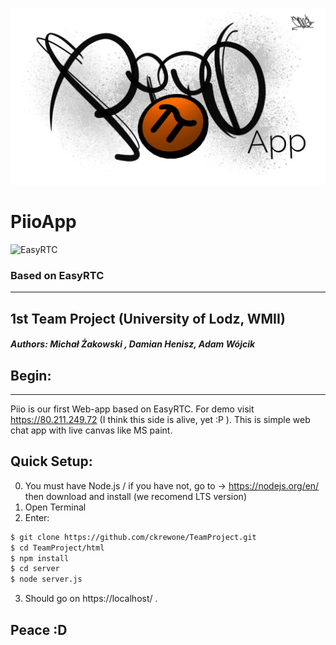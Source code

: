 ![Piio](./html/logo/ico.jpg)
# PiioApp
![EasyRTC](https://github.com/priologic/easyrtc/blob/master/api/img/easyrtc.png)
### Based on EasyRTC
--------------------

## 1st Team Project (University of Lodz, WMII)
##### Authors: Michał Żakowski , Damian Henisz, Adam Wójcik

## Begin:
---------

Piio is our first Web-app based on EasyRTC. For demo visit https://80.211.249.72 (I think this side is alive, yet :P ). This is simple web chat app with live canvas like MS paint.


## Quick Setup:
0. You must have Node.js / if you have not, go to -> https://nodejs.org/en/ then download  and install (we recomend LTS version)
1. Open Terminal
2. Enter:
```sh
$ git clone https://github.com/ckrewone/TeamProject.git
$ cd TeamProject/html
$ npm install
$ cd server
$ node server.js
```
3. Should go on https://localhost/ .

## Peace :D
